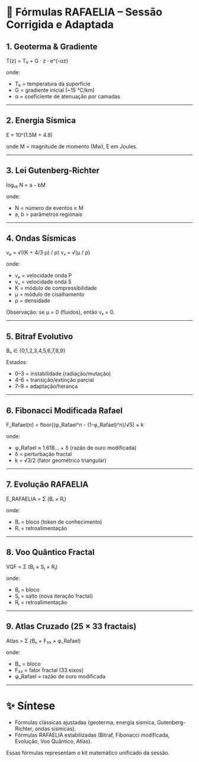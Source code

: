 # 📐 Fórmulas RAFAELIA – Sessão Corrigida e Adaptada

## 1. Geoterma & Gradiente
T(z) = T₀ + G · z · e^(-αz)

onde:
- T₀ = temperatura da superfície
- G = gradiente inicial (~15 °C/km)
- α = coeficiente de atenuação por camadas

---

## 2. Energia Sísmica
E = 10^(1.5M + 4.8)

onde M = magnitude de momento (Mw), E em Joules.

---

## 3. Lei Gutenberg-Richter
log₁₀ N = a - bM

onde:
- N = número de eventos ≥ M
- a, b = parâmetros regionais

---

## 4. Ondas Sísmicas
vₚ = √((K + 4/3·μ) / ρ)
vₛ = √(μ / ρ)

onde:
- vₚ = velocidade onda P
- vₛ = velocidade onda S
- K = módulo de compressibilidade
- μ = módulo de cisalhamento
- ρ = densidade

Observação: se μ = 0 (fluidos), então vₛ = 0.

---

## 5. Bitraf Evolutivo
Bₙ ∈ {0,1,2,3,4,5,6,7,8,9}

Estados:
- 0–3 = instabilidade (radiação/mutação)
- 4–6 = transição/extinção parcial
- 7–9 = adaptação/herança

---

## 6. Fibonacci Modificada Rafael
F_Rafael(n) = floor((φ_Rafael^n - (1-φ_Rafael)^n)/√5) × k

onde:
- φ_Rafael ≈ 1.618… + δ (razão de ouro modificada)
- δ = perturbação fractal
- k = √3/2 (fator geométrico triangular)

---

## 7. Evolução RAFAELIA
E_RAFAELIA = Σ (Bᵢ × Rᵢ)

onde:
- Bᵢ = bloco (token de conhecimento)
- Rᵢ = retroalimentação

---

## 8. Voo Quântico Fractal
VQF = Σ (Bⱼ × Sⱼ × Rⱼ)

onde:
- Bⱼ = bloco
- Sⱼ = salto (nova iteração fractal)
- Rⱼ = retroalimentação

---

## 9. Atlas Cruzado (25 × 33 fractais)
Atlas = Σ (Bₙ × F₃₃ × φ_Rafael)

onde:
- Bₙ = bloco
- F₃₃ = fator fractal (33 eixos)
- φ_Rafael = razão de ouro modificada

---

# ✨ Síntese
- Fórmulas clássicas ajustadas (geoterma, energia sísmica, Gutenberg-Richter, ondas sísmicas).
- Fórmulas RAFAELIA estabilizadas (Bitraf, Fibonacci modificada, Evolução, Voo Quântico, Atlas).

Essas fórmulas representam o kit matemático unificado da sessão.
